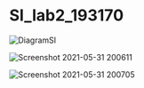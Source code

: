 # SI_lab2_193170

![DiagramSI](https://user-images.githubusercontent.com/80169088/120228957-73246480-c24c-11eb-86f9-14c0d27ef153.png)


![Screenshot 2021-05-31 200611](https://user-images.githubusercontent.com/80169088/120228954-728bce00-c24c-11eb-8f13-d9a1509dfc3b.png)


![Screenshot 2021-05-31 200705](https://user-images.githubusercontent.com/80169088/120228956-73246480-c24c-11eb-836c-b88be953dbe4.png)

